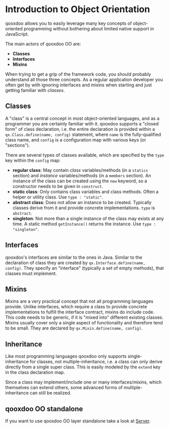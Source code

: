 Introduction to Object Orientation
==================================

qooxdoo allows you to easily leverage many key concepts of object-oriented programming without bothering about limited native support in JavaScript.

The main actors of qooxdoo OO are:

-   **Classes**
-   **Interfaces**
-   **Mixins**

When trying to get a grip of the framework code, you should probably understand all those three concepts. As a regular application developer you often get by with ignoring interfaces and mixins when starting and just getting familiar with *classes*.

Classes
-------

A "class" is a central concept in most object-oriented languages, and as a programmer you are certainly familiar with it. qooxdoo supports a "closed form" of class declaration, i.e. the entire declaration is provided within a `qx.Class.define(name, config)` statement, where `name` is the fully-qualified class name, and `config` is a configuration map with various keys (or "sections").

There are several types of classes available, which are specified by the `type` key within the `config` map:

-   **regular class**: May contain *class* variables/methods (in a `statics` section) and *instance* variables/methods (in a `members` section). An instance of the class can be created using the `new` keyword, so a constructor needs to be given in `construct`.
-   **static class**: Only contains class variables and class methods. Often a helper or utility class. Use `type : "static"`.
-   **abstract class**: Does not allow an instance to be created. Typically classes derive from it and provide concrete implementations. `type` is `abstract`.
-   **singleton**: Not more than a single instance of the class may exists at any time. A static method `getInstance()` returns the instance. Use `type : "singleton"`.

Interfaces
----------

qooxdoo's interfaces are similar to the ones in Java. Similar to the declaration of class they are created by `qx.Interface.define(name, config)`. They specify an "interface" (typically a set of empty methods), that classes must implement.

Mixins
------

Mixins are a very practical concept that not all programming languages provide. Unlike interfaces, which require a class to provide concrete implementations to fulfill the interface contract, mixins do include code. This code needs to be generic, if it is "mixed into" different existing classes. Mixins usually cover only a single aspect of functionality and therefore tend to be small. They are declared by `qx.Mixin.define(name, config)`.

Inheritance
-----------

Like most programming languages qooxdoo only supports single-inheritance for classes, not multiple-inheritance, i.e. a class can only derive directly from a single super class. This is easily modeled by the `extend` key in the class declaration map.

Since a class may implement/include one or many interfaces/mixins, which themselves can extend others, some advanced forms of multiple-inheritance can still be realized.

qooxdoo OO standalone
---------------------

If you want to use qooxdoo OO layer standalone take a look at [Server](../server/).
